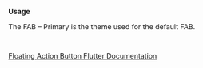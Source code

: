 **Usage**

The FAB – Primary is the theme used for the default FAB.

` `

[Floating Action Button Flutter Documentation](https://api.flutter.dev/flutter/material/FloatingActionButton-class.html)

` `